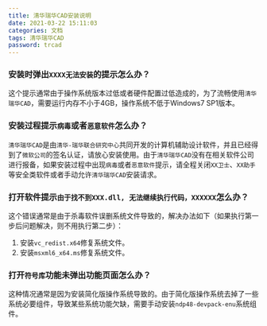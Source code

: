 ```yaml
---
title: 清华瑞华CAD安装说明
date: 2021-03-22 15:11:03
categories: 文档
tags: 清华瑞华CAD
password: trcad
---
```


### 安装时弹出`XXXX无法安装`的提示怎么办？
这个提示通常由于操作系统版本过低或者硬件配置过低造成的，为了流畅使用`清华瑞华CAD`，需要运行内存不小于4GB，操作系统不低于Windows7 SP1版本。
### 安装过程提示`病毒`或者`恶意软件`怎么办？
`清华瑞华CAD`是由`清华-瑞华联合研究中心`共同开发的计算机辅助设计软件，并且已经得到了`微软公司`的签名认证，请放心安装使用。由于`清华瑞华CAD`没有在相关软件公司进行报备，如果安装过程中出现`病毒`或者`恶意软件`提示，请全程关闭`XX卫士`、`XX助手`等安全类软件或者手动允许`清华瑞华CAD`安装请求。
### 打开软件提示`由于找不到XXX.dll, 无法继续执行代码，XXXXXX`怎么办？
这个错误通常是由于杀毒软件误删系统文件导致的，解决办法如下（如果执行第一步后问题解决，则不用执行第二步）：
1. 安装`vc_redist.x64`修复系统文件。
2. 安装`msxml6_x64.ms`修复系统文件。

### 打开`符号库`功能未弹出功能页面怎么办？
这种情况通常是因为安装简化版操作系统导致的。由于简化版操作系统去掉了一些系统必要组件，导致某些系统功能欠缺，需要手动安装`ndp48-devpack-enu`系统组件。